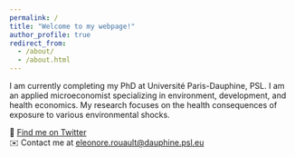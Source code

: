 ```yaml
---
permalink: /
title: "Welcome to my webpage!"
author_profile: true
redirect_from: 
  - /about/
  - /about.html
---
```


 I am currently completing my PhD at Université Paris-Dauphine, PSL. I am an applied microeconomist specializing in environment, development, and health economics. My research focuses on the health consequences of exposure to various environmental shocks.

🐤 [Find me on Twitter](https://x.com/eleonorerouault)  
✉️ Contact me at [eleonore.rouault@dauphine.psl.eu](mailto:eleonore.rouault@dauphine.psl.eu)

